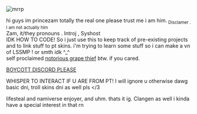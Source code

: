 ![mrrp](https://github.com/zamgii/zamgii/assets/151917163/b5415631-789e-4ea8-9126-839d601c3db8)

hi guys im princezam totally the real one please trust me i am him.<sub> Disclamer . I am not actually him </sub>
<br>Zam, it/they pronouns . Introj , Syshost
<br> IDK HOW TO CODE! So i just use this to keep track of pre-existing projects and to link stuff to pt skins. i'm trying to learn some stuff so i can make a vn of LSSMP ! or smth idk ^_^
<br> self proclaimed [notorious grape thief](https://rentry.co/grapethief) btw. if you cared.

[BOYCOTT DISCORD PLEASE](https://rentry.co/Lifesteal-SMP)

WHISPER TO INTERACT IF U ARE FROM PT! I will ignore u otherwise dawg
<br> basic dni, troll skins dni as well pls </3

lifesteal and namiverse enjoyer, and uhm. thats it ig. Clangen as well i kinda have a special interest in that rn
